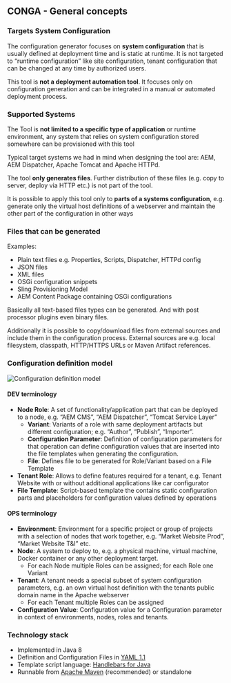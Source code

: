 ## CONGA - General concepts

### Targets System Configuration

The configuration generator focuses on **system configuration** that is usually defined at deployment time and is static at runtime. It is not targeted to “runtime configuration” like site configuration, tenant configuration that can be changed at any time by authorized users.

This tool is **not a deployment automation tool**. It focuses only on configuration generation and can be integrated in a manual or automated deployment process.


### Supported Systems

The Tool is **not limited to a specific type of application** or runtime environment, any system that relies on system configuration stored somewhere can be provisioned with this tool

Typical target systems we had in mind when designing the tool are: AEM, AEM Dispatcher, Apache Tomcat and Apache HTTPd.

The tool **only generates files**. Further distribution of these files (e.g. copy to server, deploy via HTTP etc.) is not part of the tool.

It is possible to apply this tool only to **parts of a systems configuration**, e.g. generate only the virtual host definitions of a webserver and maintain the other part of the configuration in other ways


### Files that can be generated

Examples:

* Plain text files e.g. Properties, Scripts, Dispatcher, HTTPd config
* JSON files
* XML files
* OSGi configuration snippets
* Sling Provisioning Model
* AEM Content Package containing OSGi configurations

Basically all text-based files types can be generated. And with post processor plugins even binary files.

Additionally it is possible to copy/download files from external sources and include them in the configuration process. External sources are e.g. local filesystem, classpath, HTTP/HTTPS URLs or Maven Artifact references.


### Configuration definition model

![Configuration definition model](images/configuration-definition-model.png)

#### DEV terminology

* **Node Role**: A set of functionality/application part that can be deployed to a node, e.g. “AEM CMS”, “AEM Dispatcher”, “Tomcat Service Layer”
    * **Variant**: Variants of a role with same deployment artifacts but different configuration; e.g. “Author”, “Publish”, “Importer”.
    * **Configuration Parameter**: Definition of configuration parameters for that operation can define configuration values that are inserted into the file templates when generating the configuration.
    * **File**: Defines file to be generated for Role/Variant based on a File Template
* **Tenant Role**: Allows to define features required for a tenant, e.g. Tenant Website with or without additional applications like car configurator
* **File Template**: Script-based template the contains static configuration parts and placeholders for configuration values defined by operations


#### OPS terminology

* **Environment**: Environment for a specific project or group of projects with a selection of nodes that work together, e.g. “Market Website Prod”, “Market Website T&I” etc.
* **Node**: A system to deploy to, e.g. a physical machine, virtual machine, Docker container or any other deployment target.
    * For each Node multiple Roles can be assigned; for each Role one Variant
* **Tenant**: A tenant needs a special subset of system configuration parameters, e.g. an own virtual host definition with the tenants public domain name in the Apache webserver
    * For each Tenant multiple Roles can be assigned
* **Configuration Value**: Configuration value for a Configuration parameter in context of environments, nodes, roles and tenants.

### Technology stack

* Implemented in Java 8
* Definition and Configuration Files in [YAML 1.1](http://yaml.org/)
* Template script language: [Handlebars for Java](https://github.com/jknack/handlebars.java)
* Runnable from [Apache Maven](http://maven.apache.org/) (recommended) or standalone
